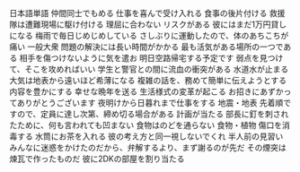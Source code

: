 日本語単語
仲間同士でもめる
仕事を喜んで受け入れる
食事の後片付ける
救援隊は遭難現場に駆け付ける
理屈に合わない
リスクがある
彼にはまだ1万円貸しになる
梅雨で毎日じめじめしている
さしぶりに運動したので、体のあちこちが痛い
一般大衆
問題の解決には長い時間がかかる
最も活気がある場所の一つである
相手を傷つけないように気を遣お
明日空路帰宅する予定です
弱点を見つけて、そこを攻めればいい
学生と警官との間に流血の衝突がある
水道水が止まる
大気は地表から遠いほど希薄になる
複雑の話を、務めて簡単に伝えようとする
内容を豊かにする
幸せな晩年を送る
生活様式の変革が起こる
お招きにあずかってありがとうございます
夜明けから日暮れまで仕事をする
地震・地表
先着順ですので、定員に達し次第、締め切る場合がある
計画が当たる
部長に釘を刺されたために、何も言われても凹まない
食物はのどを通らない
食物・植物
傷口を消毒する
水筒にお茶を入れる
彼の考え方と同一視しないでくれ
半人前の見習い
みんなに迷惑をかけたのだから、弁解するより、まず謝るのが先だ
その煙突は煉瓦で作ったものだ
彼に2DKの部屋を割り当たる





















